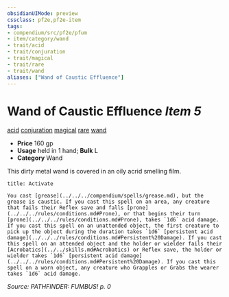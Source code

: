 ```yaml
---
obsidianUIMode: preview
cssclass: pf2e,pf2e-item
tags:
- compendium/src/pf2e/pfum
- item/category/wand
- trait/acid
- trait/conjuration
- trait/magical
- trait/rare
- trait/wand
aliases: ["Wand of Caustic Effluence"]
---
```

# Wand of Caustic Effluence *Item 5*  
[acid](../../../rules/traits/acid.md)  [conjuration](../../../rules/traits/conjuration.md)  [magical](../../../rules/traits/magical.md)  [rare](../../../rules/traits/rare.md)  [wand](../../../rules/traits/wand.md)  

- **Price** 160 gp
- **Usage** held in 1 hand; **Bulk** L
- **Category** Wand

This dirty metal wand is covered in an oily acrid smelling film.

```ad-embed-ability
title: Activate

You cast [grease](../../../compendium/spells/grease.md), but the grease is caustic. If you cast this spell on an area, any creature that fails their Reflex save and falls [prone](../../../rules/conditions.md#Prone), or that begins their turn [prone](../../../rules/conditions.md#Prone), takes `1d6` acid damage. If you cast this spell on an unattended object, the first creature to pick up the object during the duration takes `1d6` [persistent acid damage](../../../rules/conditions.md#Persistent%20Damage). If you cast this spell on an attended object and the holder or wielder fails their [Acrobatics](../../skills.md#Acrobatics) or Reflex save, the holder or wielder takes `1d6` [persistent acid damage](../../../rules/conditions.md#Persistent%20Damage). If you cast this spell on a worn object, any creature who Grapples or Grabs the wearer takes `1d6` acid damage.
```

*Source: PATHFINDER: FUMBUS! p. 0*
